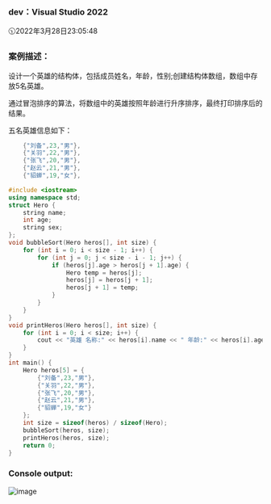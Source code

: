 ### dev：Visual Studio 2022
🕥2022年3月28日23:05:48

### 案例描述：
设计一个英雄的结构体，包括成员姓名，年龄，性别;创建结构体数组，数组中存放5名英雄。

通过冒泡排序的算法，将数组中的英雄按照年龄进行升序排序，最终打印排序后的结果。

五名英雄信息如下：
```C++
	{"刘备",23,"男"},
	{"关羽",22,"男"},
	{"张飞",20,"男"},
	{"赵云",21,"男"},
	{"貂蝉",19,"女"},
```

```C++
#include <iostream>
using namespace std;
struct Hero {
    string name;
    int age;
    string sex;
};
void bubbleSort(Hero heros[], int size) {
    for (int i = 0; i < size - 1; i++) {
        for (int j = 0; j < size - i - 1; j++) {
            if (heros[j].age > heros[j + 1].age) {
                Hero temp = heros[j];
                heros[j] = heros[j + 1];
                heros[j + 1] = temp;
            }
        }
    }
}
void printHeros(Hero heros[], int size) {
    for (int i = 0; i < size; i++) {
        cout << "英雄 名称:" << heros[i].name << " 年龄:" << heros[i].age << " 性别:" << heros[i].sex << endl;
    }
}
int main() {
    Hero heros[5] = {
        {"刘备",23,"男"},
        {"关羽",22,"男"},
        {"张飞",20,"男"},
        {"赵云",21,"男"},
        {"貂蝉",19,"女"}
    };
    int size = sizeof(heros) / sizeof(Hero);
    bubbleSort(heros, size);
    printHeros(heros, size);
    return 0;
}
```
### Console output:
![image](https://user-images.githubusercontent.com/39286292/160428639-155ab493-b364-4f1c-a36a-8f84c03ce143.png)
